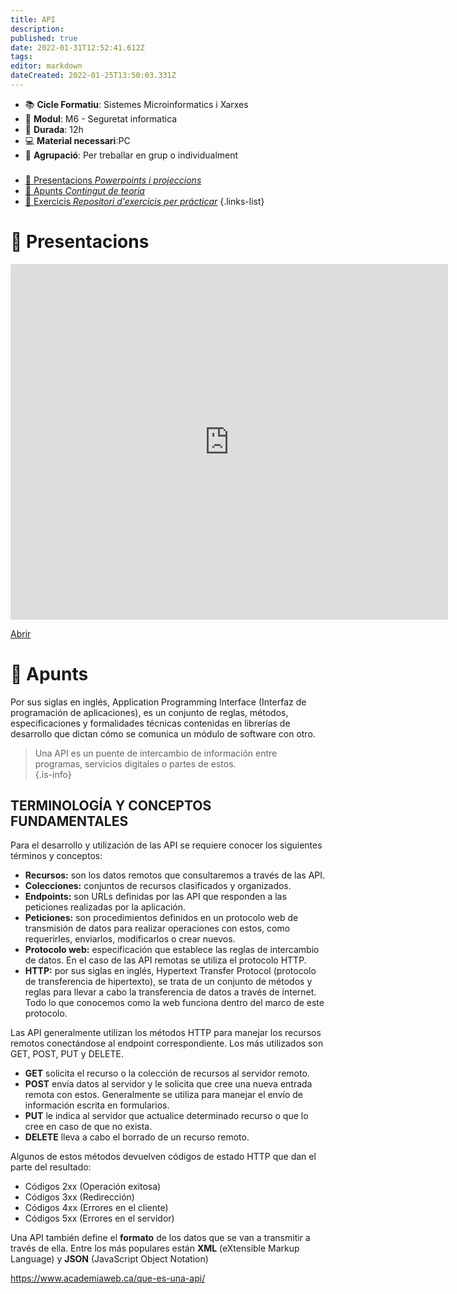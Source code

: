 ```yaml
---
title: API
description: 
published: true
date: 2022-01-31T12:52:41.612Z
tags: 
editor: markdown
dateCreated: 2022-01-25T13:50:03.331Z
---
```


- :books: **Cicle Formatiu**: Sistemes Microinformatics i Xarxes
- :notebook_with_decorative_cover: **Modul**: M6 - Seguretat informatica
- :calendar: **Durada**: 12h
- :computer: **Material necessari**:PC
- :busts_in_silhouette: **Agrupació**: Per treballar en grup o individualment

###

- [:cinema: Presentacions *Powerpoints i projeccions*](#presentacions) 
- [:orange_book: Apunts *Contingut de teoria*](#apunts)
- [:pencil: Exercicis *Repositori d'exercicis per prácticar*](#exercicis)
{.links-list}

# :cinema: Presentacions
<p align="center"><iframe src="https://docs.google.com/presentation/d/e/2PACX-1vSH9VtTsZIJR82wR_tgJH8VWtjuoOlbxeYXbUjhs1wMtJDkVt2eThW6uOEdQXV_-3Lgflprz00dt2Qw/embed?start=false&loop=false" frameborder="0" width="700" height="569" allowfullscreen="true" mozallowfullscreen="true" webkitallowfullscreen="true"></iframe></p>

[Abrir](https://docs.google.com/presentation/d/e/2PACX-1vSH9VtTsZIJR82wR_tgJH8VWtjuoOlbxeYXbUjhs1wMtJDkVt2eThW6uOEdQXV_-3Lgflprz00dt2Qw/pub?start=false&loop=false)

# :orange_book: Apunts

Por sus siglas en inglés, Application Programming Interface (Interfaz de programación de aplicaciones), es un conjunto de reglas, métodos, especificaciones y formalidades técnicas contenidas en librerías de desarrollo que dictan cómo se comunica un módulo de software con otro. 

> Una API es un puente de intercambio de información entre programas, servicios digitales o partes de estos.  
{.is-info}


## TERMINOLOGÍA Y CONCEPTOS FUNDAMENTALES

Para el desarrollo y utilización de las API se requiere conocer los siguientes términos y conceptos:

- **Recursos:** son los datos remotos que consultaremos a través de las API.
- **Colecciones:** conjuntos de recursos clasificados y organizados.
- **Endpoints:** son URLs definidas por las API que responden a las peticiones realizadas por la aplicación.
- **Peticiones:** son procedimientos definidos en un protocolo web de transmisión de datos para realizar operaciones con estos, como requerirles, enviarlos, modificarlos o crear nuevos.
- **Protocolo web:** especificación que establece las reglas de intercambio de datos. En el caso de las API remotas se utiliza el protocolo HTTP.
- **HTTP:** por sus siglas en inglés, Hypertext Transfer Protocol (protocolo de transferencia de hipertexto), se trata de un conjunto de métodos y reglas para llevar a cabo la transferencia de datos a través de internet. Todo lo que conocemos como la web funciona dentro del marco de este protocolo.


Las API generalmente utilizan los métodos HTTP para manejar los recursos remotos conectándose al endpoint correspondiente. Los más utilizados son GET, POST, PUT y DELETE.

- **GET** solicita el recurso o la colección de recursos al servidor remoto. 
- **POST** envía datos al servidor y le solicita que cree una nueva entrada remota con estos. Generalmente se utiliza para manejar el envío de información escrita en formularios.
- **PUT** le indica al servidor que actualice determinado recurso o que lo cree en caso de que no exista.
- **DELETE** lleva a cabo el borrado de un recurso remoto.

Algunos de estos métodos devuelven códigos de estado HTTP que dan el parte del resultado: 

- Códigos 2xx (Operación exitosa)
- Códigos 3xx (Redirección)
- Códigos 4xx (Errores en el cliente)
- Códigos 5xx (Errores en el servidor)

Una API también define el **formato** de los datos que se van a transmitir a través de ella. Entre los más populares están **XML** (eXtensible Markup Language) y **JSON** (JavaScript Object Notation)  

https://www.academiaweb.ca/que-es-una-api/


